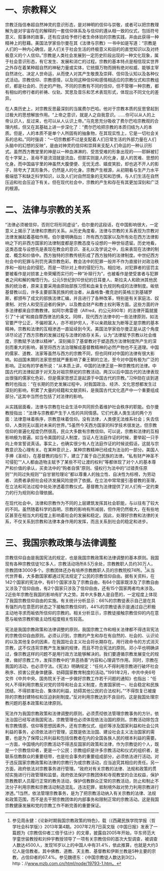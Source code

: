 # 一、宗教释义
宗教泛指信奉超自然神灵的意识形态，是对神明的信仰与崇敬，或者可以把宗教理解为是对宇宙存在的解释的一套信仰体系及与信仰的遵从相一致的仪式，包括符号意义、叙事体的故事，还有应该给予修行者生命体验的宗教实践，并由此获得一种精神上的慰藉。美国法学家伯尔曼在其《法律与宗教》一书中如是写道：“宗教是人们的一种内心确信，是人们关于社会生活的终极意义和目的的直觉知识以及对终极意义的个人信仰。”宗教是人类社会发展到一定历史阶段出现的一种文化现象，属于社会意识形态，有它发生、发展和消亡的过程。宗教的基本特点是相信现实世界之外存在着某种超自然的神秘力量或实体，它统摄万物而拥有绝对权威、能够主宰自然进化、决定人世命运，从而使人对其产生敬畏及崇拜、信仰及认知以及各种仪式活动。宗教信仰、宗教感情，以及同这种信仰和感情相适应的宗教仪式和宗教组织，都是社会的、历史的产物。不同的宗教有不同的信仰，但不管哪一种宗教，都有相似的修行者的祈祷、仪轨、冥思及音乐和艺术表现形式，体现出不同文化的差异。

在人类历史上，对宗教反思最深刻的当属费尔巴哈。他对于宗教本质的反思曾起到过极大的思想解放作用。“上帝之意识，就是人之自我意识。……你可以从人的上帝认识人，反过来，也可以从人认识上帝。”马克思充分吸收了费尔巴哈宗教观的合理内核，但又在其基础上进一步深化了：“费尔巴哈把宗教的本质归结为人的本质。但是，人的本质不是单个人所固有的抽象物，在其现实性上，它是一切社会关系的总和。”同时强调：“一切宗教都不过是支配着人们日常生活的外部力量在人们头脑中的幻想的反映”，是由对神灵的信仰和崇拜来支配人们命运的一种认识形式。虽然西方教堂里的神是以一种血淋淋的、受苦受难的形象出现的——耶稣被钉在十字架上，圣母不是流泪就是流血，但那实则是人的化身，是人的苦难、思想的化身。而中国庙宇里的神虽然大腹便便、无忧无虑、嬉皮笑脸，却也逃不开人的影子，除夸大了其形象外，仍然是人的化身。宗教产生根源，从初期看与生产力水平极端低下和缺乏科学知识，以及人们对自然现象的无知和恐惧，与人们生活在自然压迫和社会压迫下有关。但在现代社会中，宗教的产生和存在有其更加深刻和广泛的根源。
# 二、法律与宗教的关系
“法律必须被信仰，否则它将形同虚设”，伯尔曼的这段话，在中国影响很大，一定意义上揭示了法律和宗教的关系。从历史角度看，法律与宗教的关系表现为宗教对法律发展起着基础作用。伯尔曼明确指出：所有西方国家以及所有处在西方法律影响之下的非西方国家的法律制度都是宗教态度与设想的一种世俗遗留。历史地看，这类态度与设想先是表现在教会的意识、圣礼以及学说之中，后来表现在法律的制度、概念和价值中。西方独特的宗教传统形成了西方独特的法律制度。中世纪西方社会中的犯罪与刑罚充满宗教色彩。教会法中的犯罪一般并不作为直接针对政治秩序和一般社会的侵犯，而是一项针对上帝的侵犯行为。相应地，对犯罪者的惩罚主要被看作是对损害上帝荣耀而实行的一种“补赎行为”，也被看作是使受害者与犯罪者之间和解的悔悟行为。公元5世纪到10世纪的日耳曼人、斯拉夫人和欧洲其他民族的统治者，原来主要采用由原始部族习惯和血亲复仇规则构成的法律制度。皈依基督教以后，许多主要部落民族的统治者，从盎格鲁-撒克逊的英格兰到基辅罗斯，都颁布了成文的部族法律汇编，并且进行了各种改革，特别是有关家庭法、奴隶制、对穷人和受压迫者的保护，以及教会财产和教士权利等方面。这些方面的许多法律都来自宗教教律。如阿尔弗雷德（Alfred，约公元890年）的法律开篇就援引了“十诫”和摘自摩西律法的条文。同样，现代西方法律中的一些法律原则，如法官要严守公正，不偏袒富人，亦不袒护穷人，不以亲疏敌友为断等正是宗教的基本精神。宗教和法律的互相渗透一直延续到今天。美国法学家伯尔曼正是从这个角度详尽论述了西方宗教的发展过程与法律的依存关系，认为“法律赋予宗教以社会维度，宗教赋予法律以精神”，深刻揭示了基督教对于塑造西方法律制度所产生的深刻而重大的影响，甚至将西方法治理解成基督教精神的必然产物也不无道理。中国的儒家、道教、法家等虽然与西方的宗教不同，但也同样对中国的法律有很大影响。如战国末期的法家思想就严重影响了秦王朝的立法，至今对中国有极为广泛的影响。正如有的学者所说：“从本质上讲，中国的法律正是一种宗教性的法律。中国古代的法律起源于对天及对祖宗祭祀的宗教活动。两汉以后中国古代的法律表现出很强的儒家化色彩，但是儒家思想正是起源于中国古代的宗教。”习仲勋在谈到道教时也指出：“在长期的历史发展过程中，对我国政治、经济、文化思想都发生过深刻的影响，积累了大量的经籍和文献资料，是我国古代文化遗产中一个重要组成部分。”这其中当然也包括了对法律的影响。

从实践层面看，法律与宗教在社会生活中共同担负着维护社会秩序的职能。伯尔曼教授指出：“法律与宗教都产生于人性的共同情感。它们代表人类生活的两个方面：法律意味着秩序，宗教意味着信仰。没有法律，人类便无法维系社会；失去信仰，人类则无以面对未来的世界。”5虽然今天西方国家的科学技术很发达，但宗教信仰的普遍化程度仍然很高，民众大多数有宗教信仰。可以说，宗教和法律的互相影响极为普遍。如当令美国的证人制度，当证人在法庭作证的时候，要举起一只手向上帝宣誓说真话。事实上，也确实很少有人在法庭作证的时候说假话，这就与宗教意识及心理有关。在某种意识上，某种宗教精神已经成为法治的一部分。美国人手捧《圣经》，在基督教的指引下，建立了属于自己民族的法律。“私有财产神圣不可侵犯”“人人都由造物主赋予了某些不可让渡的权利”等都体现了对个人的基本尊严和价值的承认，买卖法中的“购者自慎”原则、侵权行为法中的“过错责任原则”“共同过失规则”“自甘冒险理论”都以尊重人的独立性、自决性为标榜，为劳动者、消费者承担社会经济发展风险提供了依据。在立法中常常援引基督教的圣理，在立法和司法过程中处处渗透着宗教仪式。基督教为法律提供了对人们有一定约束力的行为规则和合理依据。

在现代社会中，法律和宗教作为不同的上层建筑发挥其社会职能，与以往有了较大的不同。虽然随着科学的昌明，宗教的影响有所减弱，但作用仍然极大，在有些地区甚至在相当大的程度上影响着社会的发展和稳定。因此，处理好宗教和法律的关系，不仅关系到宗教和法律本身作用的发挥，而且关系到社会的稳定和进步。
# 三、我国宗教政策与法律调整
宗教信仰自由是我国宪法的规定，也是我国宗教政策和法律调整的基本原则。我国现有各种宗教信徒1亿多人，宗教活动场所8.5万余处，宗教教职人员约30万人，宗教团体3000多个。宗教团体还办有培养宗教教职人员的宗教院校74所。[^1]从当代世界看，大多数国家都通过宪法规定了公民的宗教信仰自由。据有关资料，在142个国家的宪法中，有61个国家涉及了宗教自由，有64个国家既涉及了宗教自由又涉及了信仰自由，有2个国家只涉及了信仰自由，还有15个国家两者均未涉及。2近些年宗教在我国的影响有扩大之势。其中大多数人是自愿的，一定程度上体现了我国宗教信仰自由的实施。有关统计分析显示：66%的宗教徒表示自己是在具有强烈内在意愿的状态之下接触宗教信仰的，44%的宗教徒表示是通过自己积极主动地寻求而皈依所信仰的宗教的。相关分析显示，宗教徒接触宗教信仰的内在意愿与皈依宗教积极主动性程度相关性较高。

宪法是我国宗教政策和法律调整的原则，我国宗教工作和相关法律都不得违背宪法的宗教信仰自由原则。必须认识到，宗教的产生和存在有自然的、社会的、认识论的以及其他复杂的因素，在我国社会主义社会将长期存在。用行政命令的方式消灭宗教，这不仅违背宗教产生发展的规律，而且不符合宪法的原则。邓小平也明确讲过，像宗教这样的问题不是用行政方法能够解决的。我们要遵循宗教发展变化的规律，做好宗教工作，发挥宗教中的“弃恶扬善”内容和心理调节作用。同时，宗教在我国的活动，也必须守法。《宪法》明确规定：“任何人不得利用宗教进行破坏社会秩序、损害公民身体健康、妨碍国家教育制度的活动。”1991年2月，中共中央6号文件《中共中央、国务院关于进一步做好宗教工作若干问题的通知》也指出：“任何人不得利用宗教反对党的领导和社会主义制度，危害国家统一、社会稳定和民族团结，不得损害社会、集体的利益，妨碍其他公民的合法权利。”“不得恢复已被废除的宗教封建特权和压迫剥削制度。”反对利用宗教达到不良目的。这是我国处理宗教问题的基本政策和法律原则。

宪法作为我国宗教政策和法律调整的原则，必须贯彻依法管理宗教事务的方针。依法治国已经写进我国宪法，宗教管理也必须体现依法治国的原则。宗教活动除包含有宗教情感、信仰等思想因素外，还有宗教仪式、组织等涉及国家利益和社会公共利益的事务，必须依法进行管理，这既是依法治国、建设社会主义法治国家的需要，也是为了保障公共利益和包括信教者在内的全国各族人民的根本利益的需要。一方面，中国境内的宗教活动不得违反国家的政策和法律，作为宗教徒的个人，既是一个宗教信仰者，更是一个公民；宗教组织是许多宗教活动和仪式的组织者，是联系信教群众的重要纽带，也是社会事务的重要组成部分，必须依法进行活动。对于违反国家宗教政策和法律的宗教行为或宗教活动，应当追究其相应的责任。另一方面，政府依法对宗教事务进行管理。“政府对有关宗教的法律、法规和政策的贯彻实施进行行政管理和监督。政府依法保护宗教团体和寺观教堂的合法权益，保护宗教教职人员履行正常的教务活动，保护信教群众正常的宗教活动，防止和制止不法分子利用宗教和宗教活动制造混乱、违法犯罪，抵制境外敌对势力利用宗教进行渗透。”1当然，依法管理宗教事务，是为了把宗教活动纳入有关宗教的法律、法规和政策范围，而不是去干预宗教团体的内部事务和限制正常的宗教活动。这是我国宗教健康发展和党的宗教工作不断完善的重要保证。

[^1]:参见周永健：《论新时期我国宗教政策的特色》，载（《西藏民族学院学报（哲学社会科学版）》2013年第4期。2007年2月7日英文版《中国日报》发表了一篇题为《宗教信仰者三倍于估计》的文章，披露自2005年开始，华东师范大学童世骏教授和刘仲宇教授领导了一项有关宗教信仰的首次大型调查，被调查人数达4500人，发现16岁以上的中国人中有31.4%，依此推算，也就是大约3亿人是信教者。其中佛教、道教、天主教、基督教和伊斯兰教是5种主要的宗教，占信仰者的67.4%。参见魏德东：《中国宗教徒人数达到3亿》，http：//www.mzb.com.cn/html/node/19793-1.htm。
